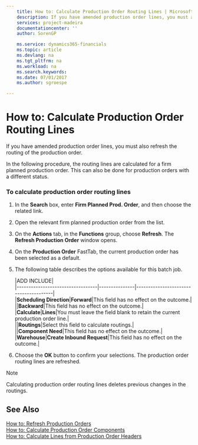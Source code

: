 ```yaml
---
    title: How to: Calculate Production Order Routing Lines | Microsoft Docs
    description: If you have amended production order lines, you must also refresh the routing of the production order.
    services: project-madeira
    documentationcenter: ''
    author: SorenGP

    ms.service: dynamics365-financials
    ms.topic: article
    ms.devlang: na
    ms.tgt_pltfrm: na
    ms.workload: na
    ms.search.keywords:
    ms.date: 07/01/2017
    ms.author: sgroespe

---
```

# How to: Calculate Production Order Routing Lines
If you have amended production order lines, you must also refresh the routing of the production order.  
  
 In the following procedure, the routing lines are calculated for a firm planned production order. This can also be done for production orders with a different status.  
  
### To calculate production order routing lines  
  
1.  In the **Search** box, enter **Firm Planned Prod. Order**, and then choose the related link.  
  
2.  Open the relevant firm planned production order  from the list.  
  
3.  On the **Actions** tab, in the **Functions** group, choose **Refresh**. The **Refresh Production Order** window opens.  
  
4.  On the **Production Order** FastTab, the current production order has been selected as a default.  
  
5.  The following table describes the options available for this batch job.  
  
    |ADD INCLUDE<!--[!INCLUDE[bp_tableoption](../../includes/bp_tabledescription_md.md)]-->|  
    |----------------------------------|---------------|---------------------------------------|  
    |**Scheduling Direction**|**Forward**|This field has no effect on the outcome.|  
    ||**Backward**|This field has no effect on the outcome.|  
    |**Calculate**|**Lines**|You must leave the field blank to retain the current production order line.|  
    ||**Routings**|Select this field to calculate routings.|  
    ||**Component Need**|This field has no effect on the outcome.|  
    |**Warehouse**|**Create Inbound Request**|This field has no effect on the outcome.|  
  
6.  Choose the **OK** button to confirm your selections. The production order routing lines are refreshed.  
  
> [!NOTE]  
>  Calculating production order routing lines deletes previous changes in the routings.  
  
## See Also  
 [How to: Refresh Production Orders](../how-to-refresh-production-orders.md)   
 [How to: Calculate Production Order Components](../how-to-calculate-production-order-components.md)   
 [How to: Calculate Lines from Production Order Headers](../how-to-calculate-lines-from-production-order-headers.md)